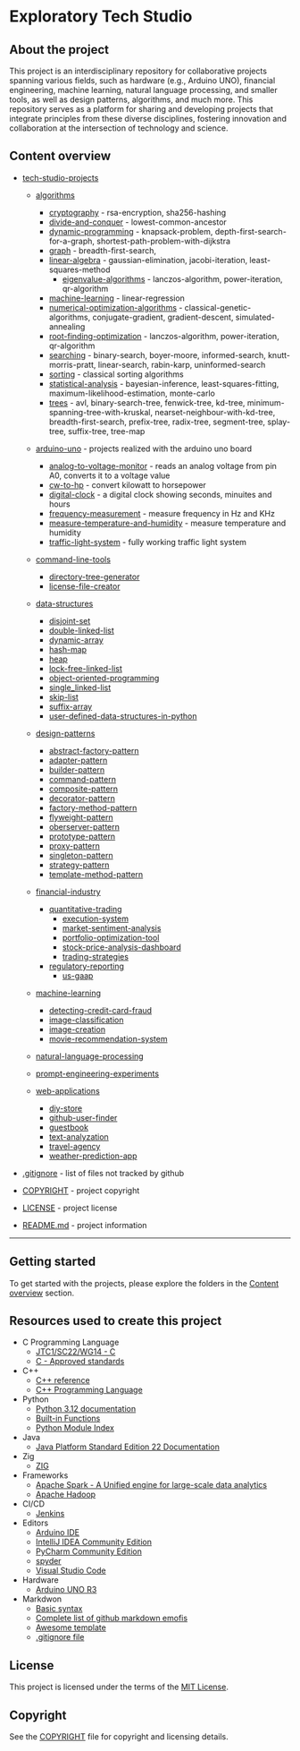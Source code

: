 # Exploratory Tech Studio

## About the project

This project is an interdisciplinary repository for collaborative projects spanning various fields, such as hardware (e.g., Arduino UNO), financial engineering, machine learning, natural language processing, and smaller tools, as well as design patterns, algorithms, and much more. This repository serves as a platform for sharing and developing projects that integrate principles from these diverse disciplines, fostering innovation and collaboration at the intersection of technology and science.

## Content overview

* [tech-studio-projects](/tech-studio-projects/)
  
  * [algorithms](/tech-studio-projects/algorithms/)
    * [cryptography](/tech-studio-projects/algorithms/cryptography/) - rsa-encryption, sha256-hashing
    * [divide-and-conquer](/tech-studio-projects/algorithms/divide-and-conquer/) - lowest-common-ancestor
    * [dynamic-programming](/tech-studio-projects/algorithms/dynamic-programming/) - knapsack-problem, depth-first-search-for-a-graph, shortest-path-problem-with-dijkstra
    * [graph](/tech-studio-projects/algorithms/graph/) - breadth-first-search, 
    * [linear-algebra](/tech-studio-projects/algorithms/linear-algebra/) - gaussian-elimination, jacobi-iteration, least-squares-method
      * [eigenvalue-algorithms](/tech-studio-projects/algorithms/linear-algebra/eigenvalue-algorithms/) - lanczos-algorithm, power-iteration, qr-algorithm
    * [machine-learning](/tech-studio-projects/algorithms/machine-learning/) - linear-regression
    * [numerical-optimization-algorithms](/tech-studio-projects/algorithms/numerical-optimization-algorithms/) - classical-genetic-algorithms, conjugate-gradient, gradient-descent, simulated-annealing
    * [root-finding-optimization](/tech-studio-projects/algorithms/root-finding-optimization/) - lanczos-algorithm, power-iteration, qr-algorithm
    * [searching](/tech-studio-projects/algorithms/searching/) - binary-search, boyer-moore, informed-search, knutt-morris-pratt, linear-search, rabin-karp, uninformed-search
    * [sorting](/tech-studio-projects/algorithms/sorting/) - classical sorting algorithms
    * [statistical-analysis](/tech-studio-projects/algorithms/statistical-analysis/) - bayesian-inference, least-squares-fitting, maximum-likelihood-estimation, monte-carlo
    * [trees](/tech-studio-projects/algorithms/trees/) - avl, binary-search-tree, fenwick-tree, kd-tree, minimum-spanning-tree-with-kruskal, nearset-neighbour-with-kd-tree, breadth-first-search, prefix-tree, radix-tree, segment-tree, splay-tree, suffix-tree, tree-map

  * [arduino-uno](/tech-studio-projects/arduino-uno/) - projects realized with the arduino uno board
    * [analog-to-voltage-monitor](/tech-studio-projects/arduino-uno/analog-to-voltage-monitor/) - reads an analog voltage from pin A0, converts it to a voltage value
    * [cw-to-hp](/tech-studio-projects/arduino-uno/cw-to-hp/) - convert kilowatt to horsepower
    * [digital-clock](/tech-studio-projects/arduino-uno/digital-clock/) - a digital clock showing seconds, minuites and hours
    * [frequency-measurement](/tech-studio-projects/arduino-uno/frequency-measurement/) - measure frequency in Hz and KHz
    * [measure-temperature-and-humidity](/tech-studio-projects/arduino-uno/measure-temperature-and-humidity/) - measure temperature and humidity
    * [traffic-light-system](/tech-studio-projects/arduino-uno/traffic-light-system/) - fully working traffic light system 

  * [command-line-tools](/tech-studio-projects/command-line-tools/)
    * [directory-tree-generator](/tech-studio-projects/command-line-tools/directory-tree-generator/)
    * [license-file-creator](/tech-studio-projects/command-line-tools/license-file-creator/)

  * [data-structures](/tech-studio-projects/data-structures/)
    * [disjoint-set](/tech-studio-projects/data-structures/disjoint-set/)
    * [double-linked-list](/tech-studio-projects/data-structures/double-linked-list/)    
    * [dynamic-array](/tech-studio-projects/data-structures/dynamic-array/)
    * [hash-map](/tech-studio-projects/data-structures/hash-map/)
    * [heap](/tech-studio-projects/data-structures/heap/)
    * [lock-free-linked-list](/tech-studio-projects/data-structures/lock-free-linked-list/)    
    * [object-oriented-programming](/tech-studio-projects/data-structures/object-oriented-programming/)
    * [single_linked-list](/tech-studio-projects/data-structures/single_linked-list/)           
    * [skip-list](/tech-studio-projects/data-structures/skip-list/)
    * [suffix-array](/tech-studio-projects/data-structures/suffix-array/)
    * [user-defined-data-structures-in-python](/tech-studio-projects/data-structures/suffix-array/)

  * [design-patterns](/tech-studio-projects/design-patterns/)
    * [abstract-factory-pattern](/tech-studio-projects/design-patterns/abstract-factory-pattern/)
    * [adapter-pattern](/tech-studio-projects/design-patterns/adapter-pattern/)    
    * [builder-pattern](/tech-studio-projects/design-patterns/builder-pattern/)
    * [command-pattern](/tech-studio-projects/design-patterns/command-pattern/)
    * [composite-pattern](/tech-studio-projects/design-patterns/composite-pattern/)
    * [decorator-pattern](/tech-studio-projects/design-patterns/decorator-pattern/)   
    * [factory-method-pattern](/tech-studio-projects/design-patterns/factory-method-pattern/)
    * [flyweight-pattern](/tech-studio-projects/design-patterns/flyweight-pattern/)           
    * [oberserver-pattern](/tech-studio-projects/design-patterns/oberserver-pattern/)    
    * [prototype-pattern](/tech-studio-projects/design-patterns/prototype-pattern/)
    * [proxy-pattern](/tech-studio-projects/design-patterns/proxy-pattern/)  
    * [singleton-pattern](/tech-studio-projects/design-patterns/singleton-pattern/)
    * [strategy-pattern](/tech-studio-projects/design-patterns/strategy-pattern/)
    * [template-method-pattern](/tech-studio-projects/design-patterns/template-method-pattern/)

  * [financial-industry](/tech-studio-projects/financial-industry//)
    * [quantitative-trading](/tech-studio-projects/financial-industry/quantitative-trading/)
      * [execution-system](/tech-studio-projects/financial-industry/quantitative-trading/execution-system/)
      * [market-sentiment-analysis](/tech-studio-projects/financial-industry/quantitative-trading/market-sentiment-analysis/)
      * [portfolio-optimization-tool](/tech-studio-projects/financial-industry/quantitative-trading/portfolio-optimization-tool/)
      * [stock-price-analysis-dashboard](/tech-studio-projects/financial-industry/quantitative-trading/stock-price-analysis-dashboard/)
      * [trading-strategies](/tech-studio-projects/financial-industry/quantitative-trading/trading-strategies/)
    * [regulatory-reporting](/tech-studio-projects/financial-industry/regulatory-reporting/)
      * [us-gaap](/tech-studio-projects/financial-industry/regulatory-reporting/us-gaap/)

  * [machine-learning](/tech-studio-projects/machine-learning/)
    * [detecting-credit-card-fraud](/tech-studio-projects/machine-learning/detecting-credit-card-fraud/)
    * [image-classification](/tech-studio-projects/machine-learning/image-classification/)
    * [image-creation](/tech-studio-projects/machine-learning/image-creation/)
    * [movie-recommendation-system](/tech-studio-projects/machine-learning/movie-recommendation-system/)

  * [natural-language-processing](/tech-studio-projects/natural-language-processing/)

  * [prompt-engineering-experiments](/tech-studio-projects/prompt-engineering-experiments/)

  * [web-applications](/tech-studio-projects/web-applications/)
    * [diy-store](/tech-studio-projects/web-applications/diy-store/)
    * [github-user-finder](/tech-studio-projects/web-applications/github-user-finder/)
    * [guestbook](/tech-studio-projects/web-applications/guestbook/)
    * [text-analyzation](/tech-studio-projects/web-applications/text-analyzation/)
    * [travel-agency](/tech-studio-projects/web-applications/travel-agency/)
    * [weather-prediction-app](/tech-studio-projects/web-applications/weather-prediction-app/)

* [.gitignore](/.gitignore) - list of files not tracked by github

* [COPYRIGHT](/COPYRIGHT) - project copyright

* [LICENSE](/LICENSE) - project license

* [README.md](/README.md) - project information

----

## Getting started

To get started with the projects, please explore the folders in the [Content overview](#content-overview) section.

## Resources used to create this project

* C Programming Language
    * [JTC1/SC22/WG14 - C](https://www.open-std.org/jtc1/sc22/wg14/)
    * [C - Approved standards](https://www.open-std.org/JTC1/SC22/WG14/www/standards)
* C++
    * [C++ reference](https://en.cppreference.com/w/)
    * [C++ Programming Language](https://devdocs.io/cpp/)
* Python
    * [Python 3.12 documentation](https://docs.python.org/3/)
    * [Built-in Functions](https://docs.python.org/3/library/functions.html)
    * [Python Module Index](https://docs.python.org/3/py-modindex.html)
* Java
    * [Java Platform Standard Edition 22 Documentation](https://docs.oracle.com/en/java/javase/)
* Zig
    * [ZIG](https://ziglang.org/)
* Frameworks
    * [Apache Spark - A Unified engine for large-scale data analytics](https://spark.apache.org/docs/latest/)
    * [Apache Hadoop](https://hadoop.apache.org/docs/stable/)
* CI/CD
    * [Jenkins](https://www.jenkins.io/doc/book/)
* Editors
    * [Arduino IDE](https://docs.arduino.cc/software/ide/)
    * [IntelliJ IDEA Community Edition](https://www.jetbrains.com/idea/download/?section=windows)
    * [PyCharm Community Edition](https://www.jetbrains.com/pycharm/download/?section=windows)
    * [spyder](https://www.spyder-ide.org/)
    * [Visual Studio Code](https://code.visualstudio.com/)
* Hardware
    * [Arduino UNO R3](https://docs.arduino.cc/hardware/uno-rev3/)
* Markdwon
    * [Basic syntax](https://www.markdownguide.org/basic-syntax/)
    * [Complete list of github markdown emofis](https://dev.to/nikolab/complete-list-of-github-markdown-emoji-markup-5aia)
    * [Awesome template](http://github.com/Human-Activity-Recognition/blob/main/README.md)
    * [.gitignore file](https://git-scm.com/docs/gitignore) 

## License

This project is licensed under the terms of the [MIT License](LICENSE).

## Copyright

See the [COPYRIGHT](COPYRIGHT) file for copyright and licensing details.
